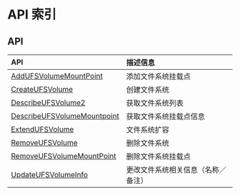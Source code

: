 # API 索引

## API

| API | 描述信息 |
|:---|:---|
|[AddUFSVolumeMountPoint](api/ufs-api/add_ufs_volume_mount_point)|添加文件系统挂载点|
|[CreateUFSVolume](api/ufs-api/create_ufs_volume)|创建文件系统|
|[DescribeUFSVolume2](api/ufs-api/describe_ufs_volume2)|获取文件系统列表|
|[DescribeUFSVolumeMountpoint](api/ufs-api/describe_ufs_volume_mountpoint)|获取文件系统挂载点信息|
|[ExtendUFSVolume](api/ufs-api/extend_ufs_volume)|文件系统扩容|
|[RemoveUFSVolume](api/ufs-api/remove_ufs_volume)|删除文件系统|
|[RemoveUFSVolumeMountPoint](api/ufs-api/remove_ufs_volume_mount_point)|删除文件系统挂载点|
|[UpdateUFSVolumeInfo](api/ufs-api/update_ufs_volume_info)|更改文件系统相关信息（名称／备注）|
